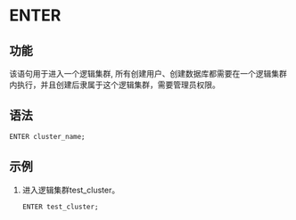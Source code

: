 # ENTER

## 功能

该语句用于进入一个逻辑集群, 所有创建用户、创建数据库都需要在一个逻辑集群内执行，并且创建后隶属于这个逻辑集群，需要管理员权限。

## 语法

```sql
ENTER cluster_name;
```

## 示例

1. 进入逻辑集群test_cluster。

    ```sql
    ENTER test_cluster;
    ```
